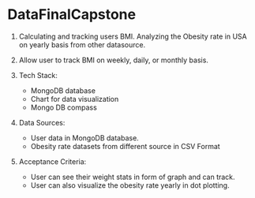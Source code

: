 # DataFinalCapstone

1. Calculating and tracking users BMI. Analyzing the Obesity rate in USA on yearly basis from other datasource. 

2. Allow user to track BMI on weekly, daily, or monthly basis. 
   
3. Tech Stack: 
     - MongoDB database
     - Chart for data visualization
     - Mongo DB compass 


4. Data Sources: 
      - User data in MongoDB database.
      - Obesity rate datasets from different source in CSV Format
               
5. Acceptance Criteria: 
      - User can see their weight stats in form of graph and can track.
      - User can also visualize the obesity rate yearly in dot plotting.
      
        
